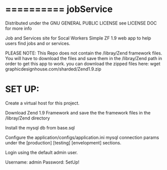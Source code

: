 ==========
jobService
==========
Distributed under the GNU GENERAL PUBLIC LICENSE see LICENSE DOC for more info

Job and Services site for Socal Workers
Simple ZF 1.9 web app to help users find jobs and or services.

PLEASE NOTE: This Repo does not contain the /libray/Zend framework files.
You will have to download the files and save them in the /libray/Zend path in order to get this app to work.
you can download the zipped files here: wget graphicdesignhouse.com/sharded/Zend1.9.zip


SET UP:
==========
Create a virtual host for this project.

Download Zend 1.9 Framework and save the the framework files in the /libray/Zend directory 

Install the mysql db from base.sql 

Configure the application/configs/application.ini mysql connection params under the [production] [testing] [envelopment] sections.

Login using the default admin user.

Username: admin
Password: 5etUp!
